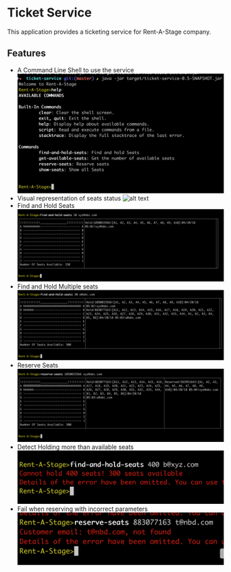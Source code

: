 # Ticket Service
This application provides a ticketing service for Rent-A-Stage company.

## Features
* A Command Line Shell to use the service
	![alt text](https://github.com/dineshbhat/ticketservice/blob/master/images/Shell.png "Command Line Shell")
* Visual representation of seats status
	![alt text](hhttps://github.com/dineshbhat/ticketservice/blob/master/images/show-seats.png "Command Line Shell")
* Find and Hold Seats
	![alt text](https://github.com/dineshbhat/ticketservice/blob/master/images/find-and-hold-seats.png "Command Line Shell")
* Find and Hold Multiple seats
	![alt text](https://github.com/dineshbhat/ticketservice/blob/master/images/multiple-holds.png "Command Line Shell")
* Reserve Seats
	![alt text](https://github.com/dineshbhat/ticketservice/blob/master/images/reserve-seats.png "Command Line Shell")
* Detect Holding more than available seats
	![alt text](https://github.com/dineshbhat/ticketservice/blob/master/images/hold-more-than-available.png "Command Line Shell")
* Fail when reserving with incorrect parameters
	![alt text](https://github.com/dineshbhat/ticketservice/blob/master/images/reserve-with-incorrect-email.png "Command Line Shell")



